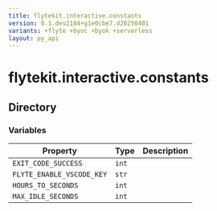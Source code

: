 ```yaml
---
title: flytekit.interactive.constants
version: 0.1.dev2184+g1e0cbe7.d20250401
variants: +flyte +byoc +byok +serverless
layout: py_api
---
```


# flytekit.interactive.constants

## Directory

### Variables

| Property | Type | Description |
|-|-|-|
| `EXIT_CODE_SUCCESS` | `int` |  |
| `FLYTE_ENABLE_VSCODE_KEY` | `str` |  |
| `HOURS_TO_SECONDS` | `int` |  |
| `MAX_IDLE_SECONDS` | `int` |  |

